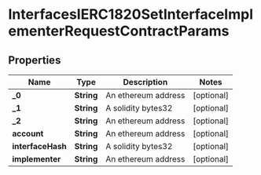 

# InterfacesIERC1820SetInterfaceImplementerRequestContractParams


## Properties

| Name | Type | Description | Notes |
|------------ | ------------- | ------------- | -------------|
|**_0** | **String** | An ethereum address |  [optional] |
|**_1** | **String** | A solidity bytes32 |  [optional] |
|**_2** | **String** | An ethereum address |  [optional] |
|**account** | **String** | An ethereum address |  [optional] |
|**interfaceHash** | **String** | A solidity bytes32 |  [optional] |
|**implementer** | **String** | An ethereum address |  [optional] |



